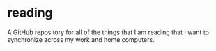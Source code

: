 # reading
A GitHub repository for all of the things that I am reading that I want to synchronize across my work and home computers. 
